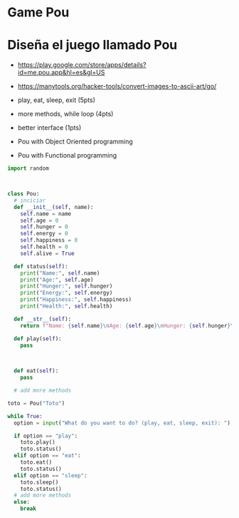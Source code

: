 # Game Pou

# Diseña el juego llamado Pou

- https://play.google.com/store/apps/details?id=me.pou.app&hl=es&gl=US
- https://manytools.org/hacker-tools/convert-images-to-ascii-art/go/


- play, eat, sleep, exit (5pts)
- more methods, while loop (4pts)
- better interface (1pts)

- Pou with Object Oriented programming
- Pou with Functional programming

```python
import random



class Pou:
  # inciciar
  def __init__(self, name):
    self.name = name
    self.age = 0
    self.hunger = 0
    self.energy = 0
    self.happiness = 0
    self.health = 0
    self.alive = True

  def status(self):
    print("Name:", self.name)
    print("Age:", self.age)
    print("Hunger:", self.hunger)
    print("Energy:", self.energy)
    print("Happiness:", self.happiness)
    print("Health:", self.health)

  def __str__(self):
    return f"Name: {self.name}\nAge: {self.age}\nHunger: {self.hunger}\nEnergy: {self.energy}\nHappiness: {self.happiness}\nHealth: {self.health}"

  def play(self):
    pass

 

  def eat(self):
    pass

  # add more methods

toto = Pou("Toto")

while True:
  option = input("What do you want to do? (play, eat, sleep, exit): ")

  if option == "play":
    toto.play()
    toto.status()
  elif option == "eat":
    toto.eat()
    toto.status()
  elif option == "sleep":
    toto.sleep()
    toto.status()
  # add more methods
  else:
    break

```
